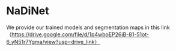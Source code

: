 # NaDiNet
 We provide our trained models and segmentation maps in this link
 （https://drive.google.com/file/d/1p4wboEP26jB-81-51ot-6_yN51r7Ygma/view?usp=drive_link）
